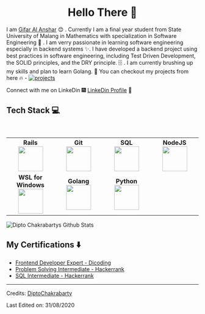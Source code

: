 <h1 align="center"> Hello There 👋 </h1>

I am [Gifar Al Anshar](https://www.linkedin.com/in/gifar-al-anshar/) :blush:	 . Currently I am a final year student from State University of Malang in Mathematics with specialization in Software Engineering :satellite: . I am verry passionate in learning software engineering especially in backend systems :sparkles:. I have developed a backend project using best practices in software engineering, including Test Driven Development, the SOLID principles, and the DRY principle. :file_cabinet: . I am currently brushing up my skills and plan to learn Golang. :magnet: You can checkout my projects from here :fire: - [![projects](https://forthebadge.com/images/badges/check-it-out.svg)](https://github.com/giifrr/my-market-place-api)

Connect with me on LinkeDin :fireworks: [LinkeDin Profile](https://www.linkedin.com/in/gifar-al-anshar/) :sparkler:


## Tech Stack :computer:

<br>
<table>
<tbody>

<tr>
<td align="center" width="20%">
<span><b><center>Rails</center></b></span> 
<img height=65px src="https://png.pngitem.com/pimgs/s/25-255601_ruby-on-rails-hd-png-download.png"> 
</td>

<td align="center" width="20%">
<span><b><center>Git</center></b></span> 
<img height=65px src="https://git-scm.com/images/logos/downloads/Git-Logo-2Color.png"> 
</td>

<td align="center" width="20%">
<span><b><center>SQL</center></b></span> 
<img height=65px src="https://i0.wp.com/www.complexsql.com/wp-content/uploads/2017/01/sql-logo.jpg?ssl=1"> 
</td>
 
 <td align="center" width="20%">
<span><b><center>NodeJS</center></b></span> 
<img height=65px src="https://w7.pngwing.com/pngs/416/280/png-transparent-node-js-express-js-javascript-redis-mean-node-js-angle-text-service-thumbnail.png"> 
</td>
</tr>

<tr>
<td align="center" width="20%">
<span><b><center>WSL for Windows</center></b></span> 
<img height=65px src="https://upload.wikimedia.org/wikipedia/commons/a/af/Tux.png"> 
</td>
 
<td align="center" width="20%">
<span><b><center>Golang</center></b></span> 
<img height=65px src="https://www.clipartmax.com/png/small/353-3536792_go-golang-logo-png.png"> 
</td>



<td align="center" width="20%">
<span><b><center>Python</center></b></span> 
<img height=65px src="https://www.python.org/static/community_logos/python-logo.png"> 
</td>
</tr>

</tbody>
</table>


 
![Dipto Chakrabartys Github Stats](https://github-readme-stats.vercel.app/api?username=giifrr&show_icons=true_color=fff&icon_color=79ff97&text_color=9f9f9f&bg_color=151515)

## My Certifications :arrow_down:

- [Frontend Developer Expert - Dicoding](https://www.dicoding.com/certificates/1OP8LM762ZQK)
- [Problem Solving Intermediate - Hackerrank](https://www.hackerrank.com/certificates/243e2c0893d0)
- [SQL Intermediate - Hackerrank](https://www.hackerrank.com/certificates/4479386e4292)


----
Credits: [DiptoChakrabarty](https://github.com/DiptoChakrabarty)

Last Edited on: 31/08/2020
